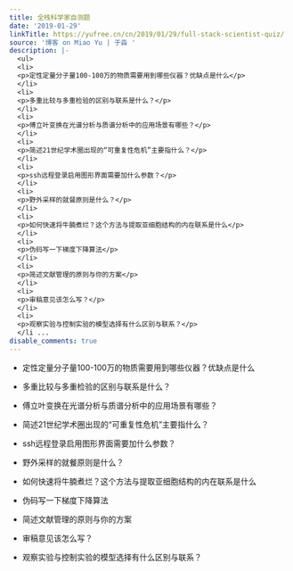 ```yaml
---
title: 全栈科学家自测题
date: '2019-01-29'
linkTitle: https://yufree.cn/cn/2019/01/29/full-stack-scientist-quiz/
source: '博客 on Miao Yu | 于淼 '
description: |-
  <ul>
  <li>
  <p>定性定量分子量100-100万的物质需要用到哪些仪器？优缺点是什么</p>
  </li>
  <li>
  <p>多重比较与多重检验的区别与联系是什么？</p>
  </li>
  <li>
  <p>傅立叶变换在光谱分析与质谱分析中的应用场景有哪些？</p>
  </li>
  <li>
  <p>简述21世纪学术圈出现的“可重复性危机”主要指什么？</p>
  </li>
  <li>
  <p>ssh远程登录启用图形界面需要加什么参数？</p>
  </li>
  <li>
  <p>野外采样的就餐原则是什么？</p>
  </li>
  <li>
  <p>如何快速将牛腩煮烂？这个方法与提取亚细胞结构的内在联系是什么</p>
  </li>
  <li>
  <p>伪码写一下梯度下降算法</p>
  </li>
  <li>
  <p>简述文献管理的原则与你的方案</p>
  </li>
  <li>
  <p>审稿意见该怎么写？</p>
  </li>
  <li>
  <p>观察实验与控制实验的模型选择有什么区别与联系？</p>
  </li ...
disable_comments: true
---
```

<ul>
<li>
<p>定性定量分子量100-100万的物质需要用到哪些仪器？优缺点是什么</p>
</li>
<li>
<p>多重比较与多重检验的区别与联系是什么？</p>
</li>
<li>
<p>傅立叶变换在光谱分析与质谱分析中的应用场景有哪些？</p>
</li>
<li>
<p>简述21世纪学术圈出现的“可重复性危机”主要指什么？</p>
</li>
<li>
<p>ssh远程登录启用图形界面需要加什么参数？</p>
</li>
<li>
<p>野外采样的就餐原则是什么？</p>
</li>
<li>
<p>如何快速将牛腩煮烂？这个方法与提取亚细胞结构的内在联系是什么</p>
</li>
<li>
<p>伪码写一下梯度下降算法</p>
</li>
<li>
<p>简述文献管理的原则与你的方案</p>
</li>
<li>
<p>审稿意见该怎么写？</p>
</li>
<li>
<p>观察实验与控制实验的模型选择有什么区别与联系？</p>
</li ...